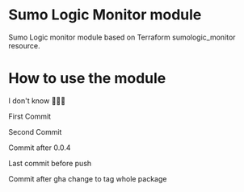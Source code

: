 # Sumo Logic Monitor module

Sumo Logic monitor module based on Terraform sumologic_monitor resource.

# How to use the module

I don't know 🤷🏽‍♂️

First Commit

Second Commit

Commit after 0.0.4

Last commit before push

Commit after gha change to tag whole package
